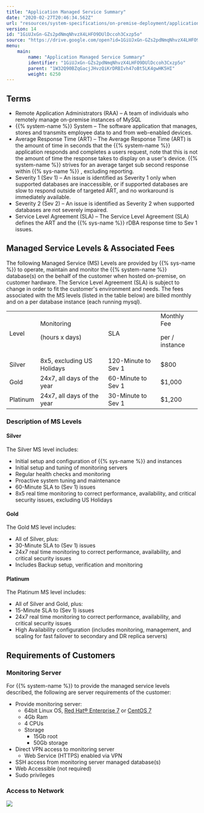 ```yaml
---
title: "Application Managed Service Summary"
date: "2020-02-27T20:46:34.562Z"
url: "resources/system-specifications/on-premise-deployment/application-managed-service-summary.html"
version: 14
id: "1GiUJxGn-GZs2pdNmqNhvzX4LHFO9DUlDccoh3Cxzp5o"
source: "https://drive.google.com/open?id=1GiUJxGn-GZs2pdNmqNhvzX4LHFO9DUlDccoh3Cxzp5o"
menu:
    main:
        name: "Application Managed Service Summary"
        identifier: "1GiUJxGn-GZs2pdNmqNhvzX4LHFO9DUlDccoh3Cxzp5o"
        parent: "1W32Q90BZqGacjJHvzQiKrDRBIvh47oBt5LK4gwHK5HI"
        weight: 6250
---
```

## Terms

* Remote Application Administrators (RAA) – A team of individuals who remotely manage on-premise instances of MySQL
* {{% system-name %}} System – The software application that manages, stores and transmits employee data to and from web-enabled devices.
* Average Response Time (ART) – The Average Response Time (ART) is the amount of time in seconds that the {{% system-name %}} application responds and completes a users request, note that this is not the amount of time the response takes to display on a user's device. {{% system-name %}} strives for an average target sub second response within {{% sys-name %}} , excluding reporting.
* Severity 1 (Sev 1) – An issue is identified as Severity 1 only when supported databases are inaccessible, or if supported databases are slow to respond outside of targeted ART, and no workaround is immediately available.
* Severity 2 (Sev 2) – An issue is identified as Severity 2 when supported databases are not severely impaired.
* Service Level Agreement (SLA) – The Service Level Agreement (SLA) defines the ART and the {{% sys-name %}} rDBA response time to Sev 1 issues.

## Managed Service Levels & Associated Fees

The following Managed Service (MS) Levels are provided by {{% sys-name %}} to operate, maintain and monitor the {{% system-name %}} database(s) on the behalf of the customer when hosted on-premise, on customer hardware. The Service Level Agreement (SLA) is subject to change in order to fit the customer's environment and needs. The fees associated with the MS levels (listed in the table below) are billed monthly and on a per database instance (each running mysql).

<table>
  <tr>
    <td>Level</td>
    <td>
Monitoring

(hours x days)
    </td>
    <td>SLA</td>
    <td>
Monthly Fee

per / instance
    </td>
  </tr>
  <tr>
    <td>Silver</td>
    <td>8x5, excluding US Holidays</td>
    <td>120-Minute to Sev 1</td>
    <td>$800</td>
  </tr>
  <tr>
    <td>Gold</td>
    <td>24x7, all days of the year</td>
    <td>60-Minute to Sev 1</td>
    <td>$1,000</td>
  </tr>
  <tr>
    <td>Platinum</td>
    <td>24x7, all days of the year</td>
    <td>30-Minute to Sev 1</td>
    <td>$1,200</td>
  </tr>
</table>

### Description of MS Levels

#### Silver

The Silver MS level includes:

* Initial setup and configuration of {{% sys-name %}} and instances
* Initial setup and tuning of monitoring servers
* Regular health checks and monitoring
* Proactive system tuning and maintenance
* 60-Minute SLA to (Sev 1) issues
* 8x5 real time monitoring to correct performance, availability, and critical security issues, excluding US Holidays

#### Gold

The Gold MS level includes:

* All of Silver, plus:
* 30-Minute SLA to (Sev 1) issues
* 24x7 real time monitoring to correct performance, availability, and critical security issues
* Includes Backup setup, verification and monitoring

#### Platinum

The Platinum MS level includes:

* All of Silver and Gold, plus:
* 15-Minute SLA to (Sev 1) issues
* 24x7 real time monitoring to correct performance, availability, and critical security issues
* High Availability configuration (includes monitoring, management, and scaling for fast failover to secondary and DR replica servers)

## Requirements of Customers

### Monitoring Server

For {{% system-name %}} to provide the managed service levels described, the following are server requirements of the customer:

* Provide monitoring server:
    * 64bit Linux OS, [Red Hat® Enterprise 7](https://access.redhat.com/documentation/en-US/Red_Hat_Enterprise_Linux/7/index.html) or [CentOS 7](https://wiki.centos.org/Manuals/ReleaseNotes/CentOS7)
    * 4Gb Ram
    * 4 CPUs
    * Storage
        * 15Gb root
        * 50Gb storage
* Direct VPN access to monitoring server
    * Web Service (HTTPS) enabled via VPN
* SSH access from monitoring server managed database(s)
* Web Accessible (not required)
* Sudo privileges

### Access to Network

![](application-managed-service-summary.images/image1.png)

